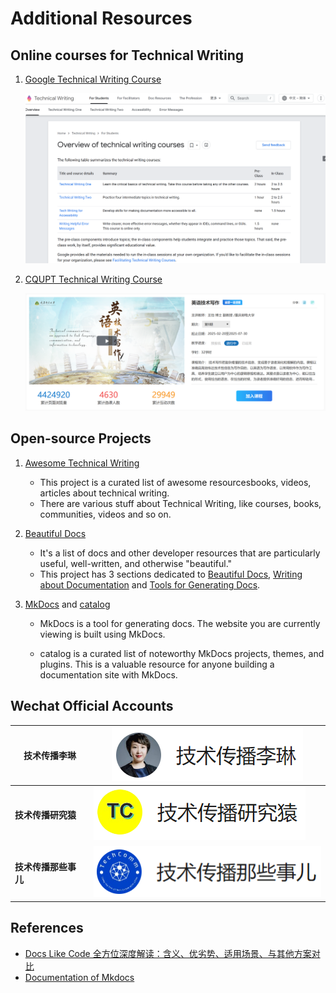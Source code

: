 # Additional Resources

## Online courses for Technical Writing

1. [Google Technical Writing Course](https://developers.google.com/tech-writing/overview)

    ![google-tc](../assets/google-tc-course.png)

2. [CQUPT Technical Writing Course](https://xueyinonline.com/detail/249772409)

    ![xueyin-tc](../assets/xue-yin-tc.png)

## Open-source Projects

1. [Awesome Technical Writing](https://github.com/BolajiAyodeji/awesome-technical-writing?tab=readme-ov-file)

    - This project is a curated list of awesome resourcesbooks, videos, articles about technical writing.
    - There are various stuff about Technical Writing, like courses, books, communities, videos and so on.

2. [Beautiful Docs](https://github.com/matheusfelipeog/beautiful-docs?tab=readme-ov-file)

    - It's a list of docs and other developer resources that are particularly useful, well-written, and otherwise "beautiful."
    - This project has 3 sections dedicated to [Beautiful Docs](https://github.com/matheusfelipeog/beautiful-docs?tab=readme-ov-file#and-now-for-the-docs), [Writing about Documentation](https://github.com/matheusfelipeog/beautiful-docs?tab=readme-ov-file#writing-about-docs) and [Tools for Generating Docs](https://github.com/matheusfelipeog/beautiful-docs?tab=readme-ov-file#generating-docs).

3. [MkDocs](https://github.com/mkdocs/mkdocs) and [catalog](https://github.com/mkdocs/catalog?tab=readme-ov-file#-blogging)

    - MkDocs is a tool for generating docs. The website you are currently viewing is built using MkDocs.

    - catalog is a curated list of noteworthy MkDocs projects, themes, and plugins. This is a valuable resource for anyone building a documentation site with MkDocs.

## Wechat Official Accounts

| 技术传播李琳     | ![lilin](../assets/tc-lilin-official-account.png)     |
|---------------|----------------------------------------------------|
| **技术传播研究猿**   | ![yanjiu](../assets/tc-yanjiu-official-accout.png)    |
| **技术传播那些事儿** | ![yanjiu](../assets/tc-naxie-official-accounts.png) |

## References

- [Docs Like Code 全方位深度解读：含义、优劣势、适用场景、与其他方案对比](https://zhuanlan.zhihu.com/p/364911980)
- [Documentation of Mkdocs](https://squidfunk.github.io/mkdocs-material/)
